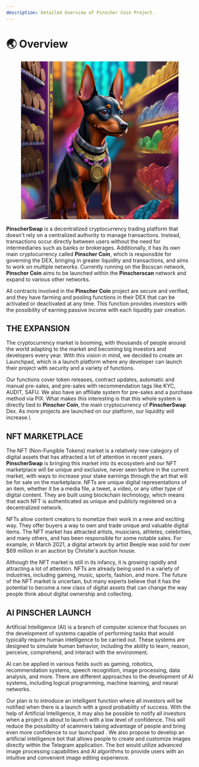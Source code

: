 ```yaml
---
description: Detailed Overview of Pinscher Coin Project.
---
```


# 🌏 Overview



<figure><img src=".gitbook/assets/DreamShaper_v7_Happy_Pinscher_puppy_shopping_in_a_coin_store_0.jpg" alt=""><figcaption></figcaption></figure>

**PinscherSwap** is a decentralized cryptocurrency trading platform that doesn't rely on a centralized authority to manage transactions. Instead, transactions occur directly between users without the need for intermediaries such as banks or brokerages. Additionally, it has its own main cryptocurrency called **Pinscher Coin**, which is responsible for governing the DEX, bringing in greater liquidity and transactions, and aims to work on multiple networks. Currently running on the Bscscan network, **Pinscher Coin** aims to be launched within the **Pinscherscan** network and expand to various other networks.

&#x20;All contracts involved in the **Pinscher Coin** project are secure and verified, and they have farming and pooling functions in their DEX that can be activated or deactivated at any time. This function provides investors with the possibility of earning passive income with each liquidity pair creation.

## THE EXPANSION&#x20;

The cryptocurrency market is booming, with thousands of people around the world adapting to the market and becoming big investors and developers every year. With this vision in mind, we decided to create an Launchpad, which is a launch platform where any developer can launch their project with security and a variety of functions.

Our functions cover token releases, contract updates, automatic and manual pre-sales, and pre-sales with recommendation tags like KYC, AUDIT, SAFU. We also have an affiliate system for pre-sales and a purchase method via PIX. What makes this interesting is that this whole system is directly tied to **Pinscher Coin**, the main cryptocurrency of **PinscherSwap** Dex. As more projects are launched on our platform, our liquidity will increase.\


## NFT MARKETPLACE

The NFT (Non-Fungible Tokens) market is a relatively new category of digital assets that has attracted a lot of attention in recent years. **PinscherSwap** is bringing this market into its ecosystem and our NFT marketplace will be unique and exclusive, never seen before in the current market, with ways to increase your stake earnings through the art that will be for sale on the marketplace. NFTs are unique digital representations of an item, whether it be a media file, a tweet, a video, or any other type of digital content. They are built using blockchain technology, which means that each NFT is authenticated as unique and publicly registered on a decentralized network.

NFTs allow content creators to monetize their work in a new and exciting way. They offer buyers a way to own and trade unique and valuable digital items. The NFT market has attracted artists, musicians, athletes, celebrities, and many others, and has been responsible for some notable sales. For example, in March 2021, a digital artwork by artist Beeple was sold for over $69 million in an auction by Christie's auction house.

Although the NFT market is still in its infancy, it is growing rapidly and attracting a lot of attention. NFTs are already being used in a variety of industries, including gaming, music, sports, fashion, and more. The future of the NFT market is uncertain, but many experts believe that it has the potential to become a new class of digital assets that can change the way people think about digital ownership and collecting.

## AI PINSCHER LAUNCH&#x20;

Artificial Intelligence (AI) is a branch of computer science that focuses on the development of systems capable of performing tasks that would typically require human intelligence to be carried out. These systems are designed to simulate human behavior, including the ability to learn, reason, perceive, comprehend, and interact with the environment.

AI can be applied in various fields such as gaming, robotics, recommendation systems, speech recognition, image processing, data analysis, and more. There are different approaches to the development of AI systems, including logical programming, machine learning, and neural networks.

Our plan is to introduce an intelligent function where all investors will be notified when there is a launch with a good probability of success. With the help of Artificial Intelligence, it may also be possible to notify all investors when a project is about to launch with a low level of confidence. This will reduce the possibility of scammers taking advantage of people and bring even more confidence to our launchpad . We also propose to develop an artificial intelligence bot that allows people to create and customize images directly within the Telegram application. The bot would utilize advanced image processing capabilities and AI algorithms to provide users with an intuitive and convenient image editing experience.
